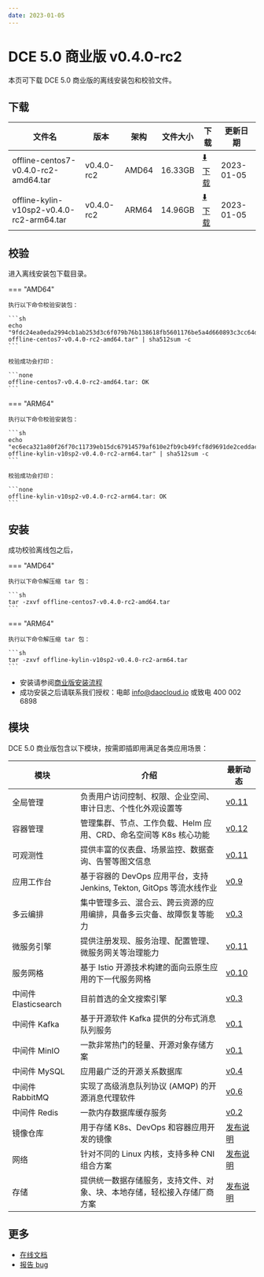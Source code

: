 ```yaml
---
date: 2023-01-05
---
```


# DCE 5.0 商业版 v0.4.0-rc2

本页可下载 DCE 5.0 商业版的离线安装包和校验文件。

## 下载

| 文件名                      | 版本    | 架构 | 文件大小 | 下载                                           | 更新日期   |
| ----------------------------- | ------- | -------- | ---------------------------------------------- | ---------- | ----------------------------- |
| offline-centos7-v0.4.0-rc2-amd64.tar | v0.4.0-rc2 | AMD64 | 16.33GB | [:arrow_down: 下载](https://qiniu-download-public.daocloud.io/DaoCloud_Enterprise/dce5/offline-centos7-v0.4.0-rc2-amd64.tar) | 2023-01-05 |
| offline-kylin-v10sp2-v0.4.0-rc2-arm64.tar | v0.4.0-rc2 | ARM64 | 14.96GB | [:arrow_down: 下载](https://qiniu-download-public.daocloud.io/DaoCloud_Enterprise/dce5/offline-kylin-v10sp2-v0.4.0-rc2-arm64.tar) | 2023-01-05 |

## 校验

进入离线安装包下载目录。

=== "AMD64"

    执行以下命令校验安装包：

    ```sh
    echo "9fdc24ea0eda2994cb1ab253d3c6f079b76b138618fb5601176be5a4d660893c3cc64dfb151e32d57a1f843c6b598bed270a20654e6cd8d815c7901124b04431  offline-centos7-v0.4.0-rc2-amd64.tar" | sha512sum -c
    ```

    校验成功会打印：

    ```none
    offline-centos7-v0.4.0-rc2-amd64.tar: OK
    ```

=== "ARM64"

    执行以下命令校验安装包：

    ```sh
    echo "ec6eca321a80f26f70c11739eb15dc67914579af610e2fb9cb49fcf8d9691de2ceddac7cfd8bd40ce3f3927cfea3166d15366f06909fcbbf15a330bc718fd358  offline-kylin-v10sp2-v0.4.0-rc2-arm64.tar" | sha512sum -c
    ```

    校验成功会打印：

    ```none
    offline-kylin-v10sp2-v0.4.0-rc2-arm64.tar: OK
    ```

## 安装

成功校验离线包之后，

=== "AMD64"

    执行以下命令解压缩 tar 包：

    ```sh
    tar -zxvf offline-centos7-v0.4.0-rc2-amd64.tar
    ```

=== "ARM64"

    执行以下命令解压缩 tar 包：

    ```sh
    tar -zxvf offline-kylin-v10sp2-v0.4.0-rc2-arm64.tar
    ```

- 安装请参阅[商业版安装流程](../../install/commercial/start-install.md)
- 成功安装之后请联系我们授权：电邮 info@daocloud.io 或致电 400 002 6898

## 模块

DCE 5.0 商业版包含以下模块，按需即插即用满足各类应用场景：

| 模块                 | 介绍                                                                     | 最新动态                                                      |
| -------------------- | ------------------------------------------------------------------------ | ------------------------------------------------------------- |
| 全局管理             | 负责用户访问控制、权限、企业空间、审计日志、个性化外观设置等             | [v0.11](../../ghippo/intro/release-notes.md#v011)    |
| 容器管理             | 管理集群、节点、工作负载、Helm 应用、CRD、命名空间等 K8s 核心功能        | [v0.12](../../kpanda/intro/release-notes.md#v012)    |
| 可观测性             | 提供丰富的仪表盘、场景监控、数据查询、告警等图文信息                     | [v0.11](../../insight/intro/releasenote.md#v011)     |
| 应用工作台           | 基于容器的 DevOps 应用平台，支持 Jenkins, Tekton, GitOps 等流水线作业    | [v0.9](../../amamba/intro/release-notes.md#v09)      |
| 多云编排             | 集中管理多云、混合云、跨云资源的应用编排，具备多云灾备、故障恢复等能力   | [v0.3](../../kairship/intro/release-notes.md#v03)         |
| 微服务引擎           | 提供注册发现、服务治理、配置管理、微服务网关等治理能力                   | [v0.11](../../skoala/intro/release-notes.md#v011)             |
| 服务网格             | 基于 Istio 开源技术构建的面向云原生应用的下一代服务网格                  | [v0.10](../../mspider/intro/release-notes.md#v010)          |
| 中间件 Elasticsearch | 目前首选的全文搜索引擎                                                   | [v0.3](../../middleware/elasticsearch/release-notes.md#v034) |
| 中间件 Kafka         | 基于开源软件 Kafka 提供的分布式消息队列服务                              | [v0.1](../../middleware/kafka/release-notes.md#v012)          |
| 中间件 MinIO         | 一款非常热门的轻量、开源对象存储方案                                     | [v0.1](../../middleware/minio/release-notes.md#v012)          |
| 中间件 MySQL         | 应用最广泛的开源关系数据库                                               | [v0.4](../../middleware/mysql/release-notes.md#v04)           |
| 中间件 RabbitMQ      | 实现了高级消息队列协议 (AMQP) 的开源消息代理软件                         | [v0.6](../../middleware/rabbitmq/release-notes.md#v06)        |
| 中间件 Redis         | 一款内存数据库缓存服务                                                   | [v0.2](../../middleware/redis/release-notes.md#v02)           |
| 镜像仓库             | 用于存储 K8s、DevOps 和容器应用开发的镜像                                | [发布说明](../../kangaroo/release-notes.md)                            |
| 网络                 | 针对不同的 Linux 内核，支持多种 CNI 组合方案                             | [发布说明](../../network/modules/spiderpool/releasenotes.md)                            |
| 存储                 | 提供统一数据存储服务，支持文件、对象、块、本地存储，轻松接入存储厂商方案 | [发布说明](../../storage/hwameistor/releasenotes.md)                            |

## 更多

- [在线文档](../../dce/index.md)
- [报告 bug](https://github.com/DaoCloud/DaoCloud-docs/issues)
